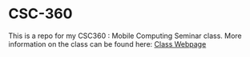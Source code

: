 CSC-360
=======

This is a repo for my CSC360 : Mobile Computing Seminar class. More information on the class can be found here: [Class Webpage](http://cs.smith.edu/~emendelo/classes/fall13/csc260/)
